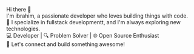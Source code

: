 Hi there 👋  
I'm ibrahim, a passionate developer who loves building things with code.  
🚀 I specialize in fullstack developmentt, and I'm always exploring new technologies.  
 💻 Developer | 🔍 Problem Solver | 🌐 Open Source Enthusiast  
🔗 Let's connect and build something awesome!
